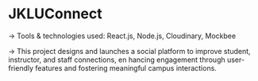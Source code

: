 # JKLUConnect

-> Tools & technologies used: React.js, Node.js, Cloudinary, Mockbee

-> This project designs and launches a social platform to improve student, instructor, and staff connections, en
hancing engagement through user-friendly features and fostering meaningful campus interactions.
